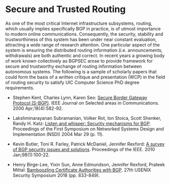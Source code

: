 # Secure and Trusted Routing

As one of the most critical Internet infrastructure subsystems, routing,
which usually implies specifically BGP in practice, is of utmost
importance to modern online communications.  Consequently, the security,
stability and trustworthiness of this system has been under near
constant evaluation, attracting a wide range of research attention.  One
particular aspect of the system is ensuring the distributed routing
information (i.e. announcements, withdrawals) are both authentic and
correct.  In recent years a growing body of work known collectively as
BGPSEC arose to provide framework for secure and trustworthy exchange of
routing information between autonomous systems.  The following is a
sample of scholarly papers that could form the basis of a written
critique and presentation (WCP)  in the field of routing security to
satisfy UIC Computer Science PhD degree requirements.

* Stephen Kent, Charles Lynn, Karen Seo: [Secure Border Gateway Protocol (S-BGP)](https://ieeexplore.ieee.org/abstract/document/839934).  IEEE Journal on Selected areas in Communications. 2000 Apr;18(4):582-92.

* Lakshminarayanan Subramanian, Volker Rot, Ion Stoica, Scott Shenker, Randy H. Katz: [Listen and whisper: Security mechanisms for BGP](https://cs.nyu.edu/~lakshmi/listenwhisper.pdf). Proceedings of the First Symposium on Networked Systems Design and Implementation (NSDI) 2004 Mar 29 (p. 11).

* Kevin Butler, Toni R. Farley, Patrick McDaniel, Jennifer Rexford: [A survey of BGP security issues and solutions](https://ieeexplore.ieee.org/document/5357585). Proceedings of the IEEE. 2010 Jan;98(1):100-22.

* Henry Birge-Lee, Yixin Sun, Anne Edmundson, Jennifer Rexford, Prateek Mittal: [Bamboozling Certificate Authorities with BGP](https://www.usenix.org/conference/usenixsecurity18/presentation/birge-lee).  27th USENIX Security Symposium 2018 (pp. 833-849).
